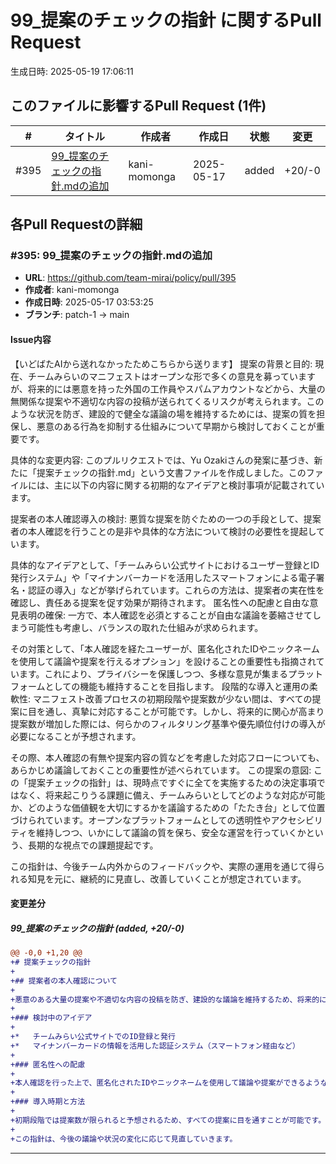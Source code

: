 # 99_提案のチェックの指針 に関するPull Request

生成日時: 2025-05-19 17:06:11

## このファイルに影響するPull Request (1件)

| # | タイトル | 作成者 | 作成日 | 状態 | 変更 |
|---|---------|--------|--------|------|------|
| #395 | [99_提案のチェックの指針.mdの追加](https://github.com/team-mirai/policy/pull/395) | kani-momonga | 2025-05-17 | added | +20/-0 |

## 各Pull Requestの詳細

### #395: 99_提案のチェックの指針.mdの追加

- **URL**: https://github.com/team-mirai/policy/pull/395
- **作成者**: kani-momonga
- **作成日時**: 2025-05-17 03:53:25
- **ブランチ**: patch-1 → main

#### Issue内容

【いどばたAIから送れなかったためこちらから送ります】
提案の背景と目的: 現在、チームみらいのマニフェストはオープンな形で多くの意見を募っていますが、将来的には悪意を持った外国の工作員やスパムアカウントなどから、大量の無関係な提案や不適切な内容の投稿が送られてくるリスクが考えられます。このような状況を防ぎ、建設的で健全な議論の場を維持するためには、提案の質を担保し、悪意のある行為を抑制する仕組みについて早期から検討しておくことが重要です。

具体的な変更内容: このプルリクエストでは、Yu Ozakiさんの発案に基づき、新たに「提案チェックの指針.md」という文書ファイルを作成しました。このファイルには、主に以下の内容に関する初期的なアイデアと検討事項が記載されています。

提案者の本人確認導入の検討: 悪質な提案を防ぐための一つの手段として、提案者の本人確認を行うことの是非や具体的な方法について検討の必要性を提起しています。

具体的なアイデアとして、「チームみらい公式サイトにおけるユーザー登録とID発行システム」や「マイナンバーカードを活用したスマートフォンによる電子署名・認証の導入」などが挙げられています。これらの方法は、提案者の実在性を確認し、責任ある提案を促す効果が期待されます。 匿名性への配慮と自由な意見表明の確保: 一方で、本人確認を必須とすることが自由な議論を萎縮させてしまう可能性も考慮し、バランスの取れた仕組みが求められます。

その対策として、「本人確認を経たユーザーが、匿名化されたIDやニックネームを使用して議論や提案を行えるオプション」を設けることの重要性も指摘されています。これにより、プライバシーを保護しつつ、多様な意見が集まるプラットフォームとしての機能も維持することを目指します。 段階的な導入と運用の柔軟性: マニフェスト改善プロセスの初期段階や提案数が少ない間は、すべての提案に目を通し、真摯に対応することが可能です。しかし、将来的に関心が高まり提案数が増加した際には、何らかのフィルタリング基準や優先順位付けの導入が必要になることが予想されます。

その際、本人確認の有無や提案内容の質などを考慮した対応フローについても、あらかじめ議論しておくことの重要性が述べられています。 この提案の意図: この「提案チェックの指針」は、現時点ですぐに全てを実施するための決定事項ではなく、将来起こりうる課題に備え、チームみらいとしてどのような対応が可能か、どのような価値観を大切にするかを議論するための「たたき台」として位置づけられています。オープンなプラットフォームとしての透明性やアクセシビリティを維持しつつ、いかにして議論の質を保ち、安全な運営を行っていくかという、長期的な視点での課題提起です。

この指針は、今後チーム内外からのフィードバックや、実際の運用を通じて得られる知見を元に、継続的に見直し、改善していくことが想定されています。

#### 変更差分

##### 99_提案のチェックの指針 (added, +20/-0)

```diff
@@ -0,0 +1,20 @@
+# 提案チェックの指針
+
+## 提案者の本人確認について
+
+悪意のある大量の提案や不適切な内容の投稿を防ぎ、建設的な議論を維持するため、将来的には提案者の本人確認の導入を検討します。
+
+### 検討中のアイデア
+
+*   チームみらい公式サイトでのID登録と発行
+*   マイナンバーカードの情報を活用した認証システム（スマートフォン経由など）
+
+### 匿名性への配慮
+
+本人確認を行った上で、匿名化されたIDやニックネームを使用して議論や提案ができるようなオプションも設けることを検討します。これにより、自由な意見表明の機会を確保しつつ、責任ある発言を促すことを目指します。
+
+### 導入時期と方法
+
+初期段階では提案数が限られると予想されるため、すべての提案に目を通すことが可能です。しかし、将来的には提案の増加に伴い、何らかのフィルタリングや優先順位付けが必要となる可能性があります。その際、本人確認の有無を一つの基準とすることも考えられます。
+
+この指針は、今後の議論や状況の変化に応じて見直していきます。
```

---

